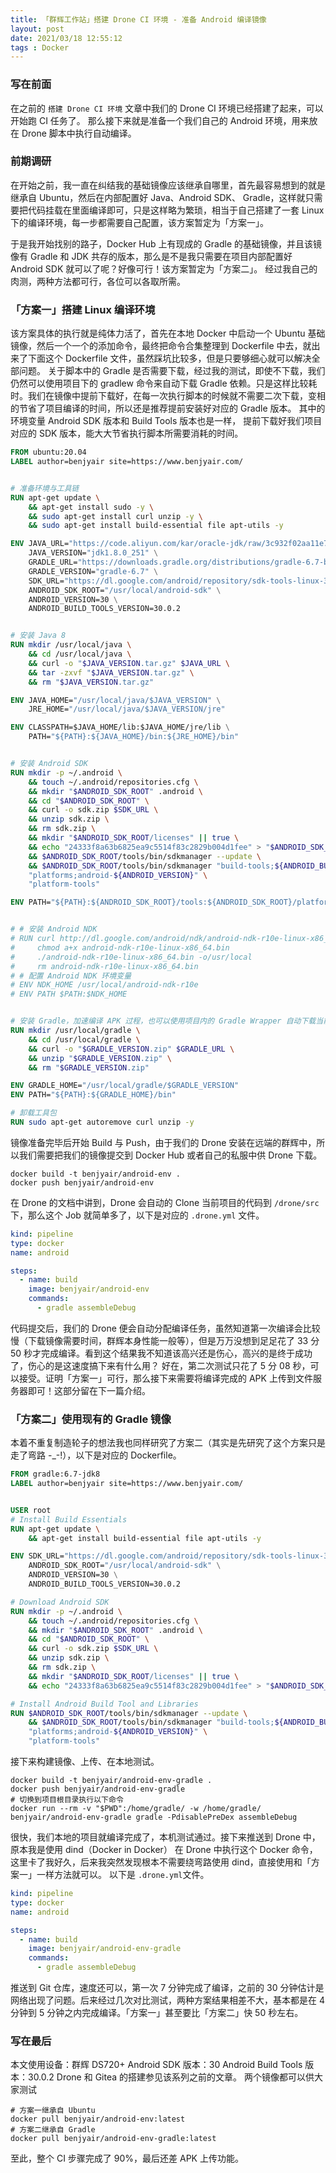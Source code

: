 ```yaml
---
title: 「群辉工作站」搭建 Drone CI 环境 - 准备 Android 编译镜像
layout: post
date: 2021/03/18 12:55:12
tags : Docker
---
```


### 写在前面
在之前的 `搭建 Drone CI 环境` 文章中我们的 Drone CI 环境已经搭建了起来，可以开始跑 CI 任务了。
那么接下来就是准备一个我们自己的 Android 环境，用来放在 Drone 脚本中执行自动编译。


### 前期调研
在开始之前，我一直在纠结我的基础镜像应该继承自哪里，首先最容易想到的就是继承自 Ubuntu，然后在内部配置好 Java、Android SDK、
Gradle，这样就只需要把代码挂载在里面编译即可，只是这样略为繁琐，相当于自己搭建了一套 Linux 下的编译环境，每一步都需要自己配置，该方案暂定为「方案一」。

于是我开始找别的路子，Docker Hub 上有现成的 Gradle 的基础镜像，并且该镜像有 Gradle 和 JDK 共存的版本，那么是不是我只需要在项目内部配置好 Android SDK 就可以了呢？好像可行！该方案暂定为「方案二」。
经过我自己的肉测，两种方法都可行，各位可以各取所需。

### 「方案一」搭建 Linux 编译环境
该方案具体的执行就是纯体力活了，首先在本地 Docker 中启动一个 Ubuntu 基础镜像，然后一个一个的添加命令，最终把命令合集整理到 Dockerfile 中去，就出来了下面这个 Dockerfile 文件，虽然踩坑比较多，但是只要够细心就可以解决全部问题。
关于脚本中的 Gradle 是否需要下载，经过我的测试，即使不下载，我们仍然可以使用项目下的 gradlew 命令来自动下载 Gradle 依赖。只是这样比较耗时。我们在镜像中提前下载好，在每一次执行脚本的时候就不需要二次下载，变相的节省了项目编译的时间，所以还是推荐提前安装好对应的 Gradle 版本。
其中的环境变量 Android SDK 版本和 Build Tools 版本也是一样， 提前下载好我们项目对应的 SDK 版本，能大大节省执行脚本所需要消耗的时间。

```dockerfile
FROM ubuntu:20.04
LABEL author=benjyair site=https://www.benjyair.com/


# 准备环境与工具链
RUN apt-get update \
    && apt-get install sudo -y \
    && sudo apt-get install curl unzip -y \
    && sudo apt-get install build-essential file apt-utils -y

ENV JAVA_URL="https://code.aliyun.com/kar/oracle-jdk/raw/3c932f02aa11e79dc39e4a68f5b0483ec1d32abe/jdk-8u251-linux-x64.tar.gz" \
    JAVA_VERSION="jdk1.8.0_251" \
    GRADLE_URL="https://downloads.gradle.org/distributions/gradle-6.7-bin.zip" \
    GRADLE_VERSION="gradle-6.7" \
    SDK_URL="https://dl.google.com/android/repository/sdk-tools-linux-3859397.zip" \
    ANDROID_SDK_ROOT="/usr/local/android-sdk" \
    ANDROID_VERSION=30 \
    ANDROID_BUILD_TOOLS_VERSION=30.0.2


# 安装 Java 8
RUN mkdir /usr/local/java \
    && cd /usr/local/java \
    && curl -o "$JAVA_VERSION.tar.gz" $JAVA_URL \
    && tar -zxvf "$JAVA_VERSION.tar.gz" \
    && rm "$JAVA_VERSION.tar.gz"

ENV JAVA_HOME="/usr/local/java/$JAVA_VERSION" \
    JRE_HOME="/usr/local/java/$JAVA_VERSION/jre"

ENV CLASSPATH=$JAVA_HOME/lib:$JAVA_HOME/jre/lib \
    PATH="${PATH}:${JAVA_HOME}/bin:${JRE_HOME}/bin"


# 安装 Android SDK
RUN mkdir -p ~/.android \
    && touch ~/.android/repositories.cfg \
    && mkdir "$ANDROID_SDK_ROOT" .android \
    && cd "$ANDROID_SDK_ROOT" \
    && curl -o sdk.zip $SDK_URL \
    && unzip sdk.zip \
    && rm sdk.zip \
    && mkdir "$ANDROID_SDK_ROOT/licenses" || true \
    && echo "24333f8a63b6825ea9c5514f83c2829b004d1fee" > "$ANDROID_SDK_ROOT/licenses/android-sdk-license" \
    && $ANDROID_SDK_ROOT/tools/bin/sdkmanager --update \
    && $ANDROID_SDK_ROOT/tools/bin/sdkmanager "build-tools;${ANDROID_BUILD_TOOLS_VERSION}" \
    "platforms;android-${ANDROID_VERSION}" \
    "platform-tools"

ENV PATH="${PATH}:${ANDROID_SDK_ROOT}/tools:${ANDROID_SDK_ROOT}/platform-tools"


# # 安装 Android NDK
# RUN curl http://dl.google.com/android/ndk/android-ndk-r10e-linux-x86_64.bin    && \
#     chmod a+x android-ndk-r10e-linux-x86_64.bin                                && \
#     ./android-ndk-r10e-linux-x86_64.bin -o/usr/local                           && \
#     rm android-ndk-r10e-linux-x86_64.bin
# # 配置 Android NDK 环境变量
# ENV NDK_HOME /usr/local/android-ndk-r10e
# ENV PATH $PATH:$NDK_HOME


# 安装 Gradle，加速编译 APK 过程，也可以使用项目内的 Gradle Wrapper 自动下载当前项目的需要的 Gradle 版本
RUN mkdir /usr/local/gradle \
    && cd /usr/local/gradle \
    && curl -o "$GRADLE_VERSION.zip" $GRADLE_URL \
    && unzip "$GRADLE_VERSION.zip" \
    && rm "$GRADLE_VERSION.zip"

ENV GRADLE_HOME="/usr/local/gradle/$GRADLE_VERSION"
ENV PATH="${PATH}:${GRADLE_HOME}/bin"

# 卸载工具包
RUN sudo apt-get autoremove curl unzip -y
```

镜像准备完毕后开始 Build 与 Push，由于我们的 Drone 安装在远端的群辉中，所以我们需要把我们的镜像提交到 Docker Hub 或者自己的私服中供 Drone 下载。

```shell
docker build -t benjyair/android-env .
docker push benjyair/android-env
```

在 Drone 的文档中讲到，Drone 会自动的 Clone 当前项目的代码到 `/drone/src` 下，那么这个 Job 就简单多了，以下是对应的 `.drone.yml` 文件。

```yaml
kind: pipeline
type: docker
name: android

steps:
  - name: build
    image: benjyair/android-env
    commands:
      - gradle assembleDebug
```

代码提交后，我们的 Drone 便会自动分配编译任务，虽然知道第一次编译会比较慢（下载镜像需要时间，群辉本身性能一般等），但是万万没想到足足花了 33 分 50 秒才完成编译。看到这个结果我不知道该高兴还是伤心，高兴的是终于成功了，伤心的是这速度搞下来有什么用？
好在，第二次测试只花了 5 分 08 秒，可以接受。证明「方案一」可行，那么接下来需要将编译完成的 APK 上传到文件服务器即可！这部分留在下一篇介绍。

### 「方案二」使用现有的 Gradle 镜像
本着不重复制造轮子的想法我也同样研究了方案二（其实是先研究了这个方案只是走了弯路 -_-!），以下是对应的 Dockerfile。

```dockerfile
FROM gradle:6.7-jdk8
LABEL author=benjyair site=https://www.benjyair.com/


USER root
# Install Build Essentials
RUN apt-get update \
    && apt-get install build-essential file apt-utils -y

ENV SDK_URL="https://dl.google.com/android/repository/sdk-tools-linux-3859397.zip" \
    ANDROID_SDK_ROOT="/usr/local/android-sdk" \
    ANDROID_VERSION=30 \
    ANDROID_BUILD_TOOLS_VERSION=30.0.2

# Download Android SDK
RUN mkdir -p ~/.android \
    && touch ~/.android/repositories.cfg \
    && mkdir "$ANDROID_SDK_ROOT" .android \
    && cd "$ANDROID_SDK_ROOT" \
    && curl -o sdk.zip $SDK_URL \
    && unzip sdk.zip \
    && rm sdk.zip \
    && mkdir "$ANDROID_SDK_ROOT/licenses" || true \
    && echo "24333f8a63b6825ea9c5514f83c2829b004d1fee" > "$ANDROID_SDK_ROOT/licenses/android-sdk-license"

# Install Android Build Tool and Libraries
RUN $ANDROID_SDK_ROOT/tools/bin/sdkmanager --update \
    && $ANDROID_SDK_ROOT/tools/bin/sdkmanager "build-tools;${ANDROID_BUILD_TOOLS_VERSION}" \
    "platforms;android-${ANDROID_VERSION}" \
    "platform-tools"
```

接下来构建镜像、上传、在本地测试。

```shell
docker build -t benjyair/android-env-gradle .
docker push benjyair/android-env-gradle
# 切换到项目根目录执行以下命令
docker run --rm -v "$PWD":/home/gradle/ -w /home/gradle/ benjyair/android-env-gradle gradle -PdisablePreDex assembleDebug
```
很快，我们本地的项目就编译完成了，本机测试通过。接下来推送到 Drone 中，原本我是使用 dind（Docker in Docker） 在 Drone 中执行这个 Docker 命令，这里卡了我好久，后来我突然发现根本不需要绕弯路使用 dind，直接使用和「方案一」一样方法就可以。
以下是 `.drone.yml`文件。

```yaml
kind: pipeline
type: docker
name: android

steps:
  - name: build
    image: benjyair/android-env-gradle
    commands:
      - gradle assembleDebug
```
推送到 Git 仓库，速度还可以，第一次 7 分钟完成了编译，之前的 30 分钟估计是网络出现了问题。后来经过几次对比测试，两种方案结果相差不大，基本都是在 4 分钟到 5 分钟之内完成编译。「方案一」甚至要比「方案二」快 50 秒左右。

### 写在最后
本文使用设备：群辉 DS720+
Android SDK 版本：30
Android Build Tools 版本：30.0.2
Drone 和 Gitea 的搭建参见该系列之前的文章。
两个镜像都可以供大家测试
```shell
# 方案一继承自 Ubuntu
docker pull benjyair/android-env:latest
# 方案二继承自 Gradle
docker pull benjyair/android-env-gradle:latest
```
至此，整个 CI 步骤完成了 90%，最后还差 APK 上传功能。

